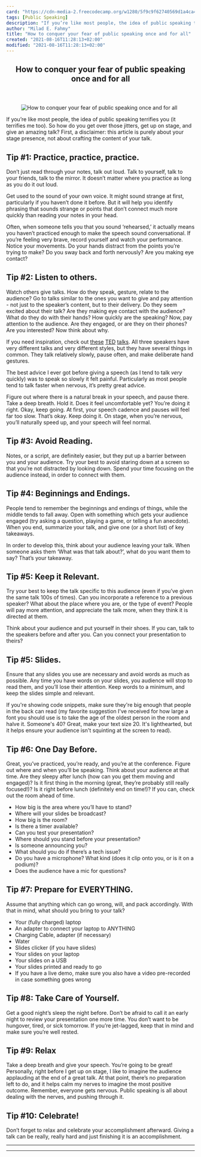 ```yaml
---
card: "https://cdn-media-2.freecodecamp.org/w1280/5f9c9f62740569d1a4ca4255.jpg"
tags: [Public Speaking]
description: "If you’re like most people, the idea of public speaking terri"
author: "Milad E. Fahmy"
title: "How to conquer your fear of public speaking once and for all"
created: "2021-08-16T11:28:13+02:00"
modified: "2021-08-16T11:28:13+02:00"
---
```

<div class="site-wrapper">
<main id="site-main" class="site-main outer">
<div class="inner">
<article class="post-full post tag-public-speaking tag-hacking tag-technology tag-cybersecurity tag-conference ">
<header class="post-full-header">
<h1 class="post-full-title">How to conquer your fear of public speaking once and for all</h1>
</header>
<figure class="post-full-image">
<picture>
<source media="(max-width: 700px)" sizes="1px" srcset="data:image/gif;base64,R0lGODlhAQABAIAAAAAAAP///yH5BAEAAAAALAAAAAABAAEAAAIBRAA7 1w">
<source media="(min-width: 701px)" sizes="(max-width: 800px) 400px,
(max-width: 1170px) 700px,
1400px" srcset="https://cdn-media-2.freecodecamp.org/w1280/5f9c9f62740569d1a4ca4255.jpg 300w,
https://cdn-media-2.freecodecamp.org/w1280/5f9c9f62740569d1a4ca4255.jpg 600w,
https://cdn-media-2.freecodecamp.org/w1280/5f9c9f62740569d1a4ca4255.jpg 1000w,
https://cdn-media-2.freecodecamp.org/w1280/5f9c9f62740569d1a4ca4255.jpg 2000w">
<img onerror="this.style.display='none'" src="https://cdn-media-2.freecodecamp.org/w1280/5f9c9f62740569d1a4ca4255.jpg" alt="How to conquer your fear of public speaking once and for all">
</picture>
</figure>
<section class="post-full-content">
<div class="post-content">
<p>If you’re like most people, the idea of public speaking terrifies you (it terrifies me too). So how do you get over those jitters, get up on stage, and give an amazing talk? First, a disclaimer: this article is purely about your stage presence, not about crafting the content of your talk. </p><h2 id="tip-1-practice-practice-practice-">Tip #1: Practice, practice, practice.</h2><p>Don’t just read through your notes, talk out loud. Talk to yourself, talk to your friends, talk to the mirror. It doesn’t matter where you practice as long as you do it out loud. </p><p>Get used to the sound of your own voice. It might sound strange at first, particularly if you haven’t done it before. But it will help you identify phrasing that sounds strange or points that don’t connect much more quickly than reading your notes in your head. </p><p>Often, when someone tells you that you sound ‘rehearsed,’ it actually means you haven’t practiced enough to make the speech sound conversational. If you’re feeling very brave, record yourself and watch your performance. Notice your movements. Do your hands distract from the points you’re trying to make? Do you sway back and forth nervously? Are you making eye contact?</p><h2 id="tip-2-listen-to-others-">Tip #2: Listen to others.</h2><p>Watch others give talks. How do they speak, gesture, relate to the audience? Go to talks similar to the ones you want to give and pay attention - not just to the speaker’s content, but to their delivery. Do they seem excited about their talk? Are they making eye contact with the audience? What do they do with their hands? How quickly are the speaking? Now, pay attention to the audience. Are they engaged, or are they on their phones? Are you interested? Now think about why. </p><p>If you need inspiration, check out <a href="https://www.ted.com/talks/brene_brown_on_vulnerability?referrer=playlist-the_most_popular_talks_of_all#t-117625" rel="noopener">these</a> <a href="https://www.ted.com/talks/julian_treasure_how_to_speak_so_that_people_want_to_listen?referrer=playlist-the_most_popular_talks_of_all#t-82377" rel="noopener">TED</a> <a href="https://www.ted.com/talks/james_veitch_this_is_what_happens_when_you_reply_to_spam_email?referrer=playlist-the_most_popular_talks_of_all" rel="noopener">talks</a>. All three speakers have very different talks and very different styles, but they have several things in common. They talk relatively slowly, pause often, and make deliberate hand gestures. </p><p>The best advice I ever got before giving a speech (as I tend to talk <em>very </em>quickly) was to speak so slowly it felt painful. Particularly as most people tend to talk faster when nervous, it’s pretty great advice. </p><p>Figure out where there is a natural break in your speech, and pause there. Take a deep breath. Hold it. Does it feel uncomfortable yet? You’re doing it right. Okay, keep going. At first, your speech cadence and pauses will feel far too slow. That’s okay. Keep doing it. On stage, when you’re nervous, you’ll naturally speed up, and your speech will feel normal.</p><h2 id="tip-3-avoid-reading-">Tip #3: Avoid Reading.</h2><p>Notes, or a script, are definitely easier, but they put up a barrier between you and your audience. Try your best to avoid staring down at a screen so that you’re not distracted by looking down. Spend your time focusing on the audience instead, in order to connect with them.</p><h2 id="tip-4-beginnings-and-endings-">Tip #4: Beginnings and Endings.</h2><p>People tend to remember the beginnings and endings of things, while the middle tends to fall away. Open with something which gets your audience engaged (try asking a question, playing a game, or telling a fun anecdote). When you end, summarize your talk, and give one (or a short list) of key takeaways. </p><p>In order to develop this, think about your audience leaving your talk. When someone asks them ‘What was that talk about?’, what do you want them to say? That’s your takeaway.</p><h2 id="tip-5-keep-it-relevant-">Tip #5: Keep it Relevant.</h2><p>Try your best to keep the talk specific to this audience (even if you’ve given the same talk 100s of times). Can you incorporate a reference to a previous speaker? What about the place where you are, or the type of event? People will pay more attention, and appreciate the talk more, when they think it is directed at them. </p><p>Think about your audience and put yourself in their shoes. If you can, talk to the speakers before and after you. Can you connect your presentation to theirs?</p><h2 id="tip-5-slides-">Tip #5: Slides.</h2><p>Ensure that any slides you use are necessary and avoid words as much as possible. Any time you have words on your slides, you audience will stop to read them, and you’ll lose their attention. Keep words to a minimum, and keep the slides simple and relevant. </p><p>If you're showing code snippets, make sure they're big enough that people in the back can read (my favorite suggestion I've received for how large a font you should use is to take the age of the oldest person in the room and halve it. Someone's 40? Great, make your text size 20. It's lighthearted, but it helps ensure your audience isn't squinting at the screen to read).</p><h2 id="tip-6-one-day-before-">Tip #6: One Day Before.</h2><p>Great, you’ve practiced, you’re ready, and you’re at the conference. Figure out where and when you’ll be speaking. Think about your audience at that time. Are they sleepy after lunch (how can you get them moving and engaged)? Is it first thing in the morning (great, they’re probably still really focused!)? Is it right before lunch (definitely end on time!)? If you can, check out the room ahead of time.</p><ul><li>How big is the area where you’ll have to stand?</li><li>Where will your slides be broadcast?</li><li>How big is the room?</li><li>Is there a timer available?</li><li>Can you test your presentation?</li><li>Where should you stand before your presentation?</li><li>Is someone announcing you?</li><li>What should you do if there’s a tech issue?</li><li>Do you have a microphone? What kind (does it clip onto you, or is it on a podium)?</li><li>Does the audience have a mic for questions?</li></ul><h2 id="tip-7-prepare-for-everything-">Tip #7: Prepare for EVERYTHING.</h2><p>Assume that anything which can go wrong, will, and pack accordingly. With that in mind, what should you bring to your talk?</p><ul><li>Your (fully charged) laptop</li><li>An adapter to connect your laptop to ANYTHING</li><li>Charging Cable, adapter (if necessary)</li><li>Water</li><li>Slides clicker (if you have slides)</li><li>Your slides on your laptop</li><li>Your slides on a USB</li><li>Your slides printed and ready to go</li><li>If you have a live demo, make sure you also have a video pre-recorded in case something goes wrong</li></ul><h2 id="tip-8-take-care-of-yourself-">Tip #8: Take Care of Yourself.</h2><p>Get a good night’s sleep the night before. Don’t be afraid to call it an early night to review your presentation one more time. You don’t want to be hungover, tired, or sick tomorrow. If you’re jet-lagged, keep that in mind and make sure you’re well rested.</p><h2 id="tip-9-relax">Tip #9: Relax</h2><p>Take a deep breath and give your speech. You’re going to be great! Personally, right before I get up on stage, I like to imagine the audience applauding at the end of a great talk. At that point, there’s no preparation left to do, and it helps calm my nerves to imagine the most positive outcome. Remember, everyone gets nervous. Public speaking is all about dealing with the nerves, and pushing through it.</p><h2 id="tip-10-celebrate-">Tip #10: Celebrate!</h2><p>Don’t forget to relax and celebrate your accomplishment afterward. Giving a talk can be really, really hard and just finishing it is an accomplishment.</p>
</div>
<hr>
<hr>
</section>
</article>
</div>
</main>
</div>
<!-- Google Tag Manager (noscript) -->
<!-- End Google Tag Manager (noscript) -->
